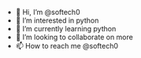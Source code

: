 - 👋 Hi, I’m @softech0
- 👀 I’m interested in python
- 🌱 I’m currently learning python
- 💞️ I’m looking to collaborate on more 
- 📫 How to reach me @softech0

<!---
softech0/softech0 is a ✨ special ✨ repository because its `README.md` (this file) appears on your GitHub profile.
You can click the Preview link to take a look at your changes.
--->
